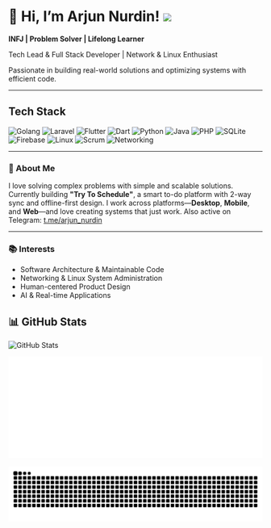 # 👋 Hi, I’m Arjun Nurdin! ![](https://komarev.com/ghpvc/?username=AgungDev)

**INFJ | Problem Solver | Lifelong Learner**

Tech Lead & Full Stack Developer | Network & Linux Enthusiast

Passionate in building real-world solutions and optimizing systems with efficient code.

---

## Tech Stack
![Golang](https://img.shields.io/badge/Go-00ADD8?style=for-the-badge&logo=go&logoColor=white)
![Laravel](https://img.shields.io/badge/Laravel-F72C1F?style=for-the-badge&logo=laravel&logoColor=white)
![Flutter](https://img.shields.io/badge/Flutter-02569B?style=for-the-badge&logo=flutter&logoColor=white)
![Dart](https://img.shields.io/badge/Dart-0175C2?style=for-the-badge&logo=dart&logoColor=white)
![Python](https://img.shields.io/badge/Python-3776AB?style=for-the-badge&logo=python&logoColor=white)
![Java](https://img.shields.io/badge/Java-ED8B00?style=for-the-badge&logo=openjdk&logoColor=white)
![PHP](https://img.shields.io/badge/PHP-777BB4?style=for-the-badge&logo=php&logoColor=white)
![SQLite](https://img.shields.io/badge/SQLite-003B57?style=for-the-badge&logo=sqlite&logoColor=white)
![Firebase](https://img.shields.io/badge/Firebase-FFCA28?style=for-the-badge&logo=firebase&logoColor=black)
![Linux](https://img.shields.io/badge/Linux-FCC624?style=for-the-badge&logo=linux&logoColor=black)
![Scrum](https://img.shields.io/badge/Scrum-6DB33F?style=for-the-badge&logo=scrumalliance&logoColor=white)
![Networking](https://img.shields.io/badge/Network_Engineer-0078D7?style=for-the-badge&logo=cisco&logoColor=white)

---

### 📌 About Me

I love solving complex problems with simple and scalable solutions.
Currently building **"Try To Schedule"**, a smart to-do platform with 2-way sync and offline-first design.
I work across platforms—**Desktop**, **Mobile**, and **Web**—and love creating systems that just work.
Also active on Telegram: [t.me/arjun\_nurdin](https://t.me/arjun_nurdin)

---

### 📚 Interests

* Software Architecture & Maintainable Code
* Networking & Linux System Administration
* Human-centered Product Design
* AI & Real-time Applications

## 📊 GitHub Stats
![GitHub Stats](https://github-readme-stats.vercel.app/api?username=AgungDev&theme=dark&hide_border=false&count_private=true)

![GitHub activity graph](./github-metrics.svg)

![Snake animation](https://github.com/AgungDev/AgungDev/blob/output/github-contribution-grid-snake.svg)

